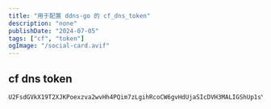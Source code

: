 ```yaml
---
title: "用于配置 ddns-go 的 cf_dns_token"
description: "none"
publishDate: "2024-07-05"
tags: ["cf", "token"]
ogImage: "/social-card.avif"
---
```


<!-- more --> 
## cf dns token
```
U2FsdGVkX19T2XJKPoexzva2wvHh4PQim7zLgihRcoCW6gvHdUjaSIcDVH3MALIGShUp1sYLtKdu550HbTYizg==
```
